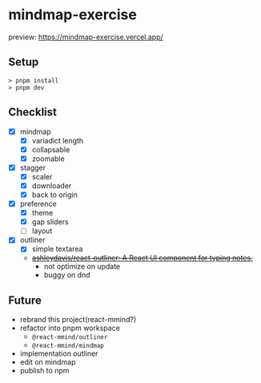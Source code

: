 # mindmap-exercise

preview: https://mindmap-exercise.vercel.app/

## Setup

```shell
> pnpm install
> pnpm dev
```

## Checklist

- [x] mindmap
  - [x] variadict length
  - [x] collapsable
  - [x] zoomable
- [x] stagger
  - [x] scaler
  - [x] downloader
  - [x] back to origin
- [x] preference
  - [x] theme
  - [x] gap sliders
  - [ ] layout
- [x] outliner
  - [x] simple textarea
  - <del>[ashleydavis/react-outliner: A React UI component for typing notes.](https://github.com/ashleydavis/react-outliner)</del>
    - not optimize on update
    - buggy on dnd

## Future

- rebrand this project(react-mmind?)
- refactor into pnpm workspace
  - `@react-mmind/outliner`
  - `@react-mmind/mindmap`
- implementation outliner
- edit on mindmap
- publish to npm
